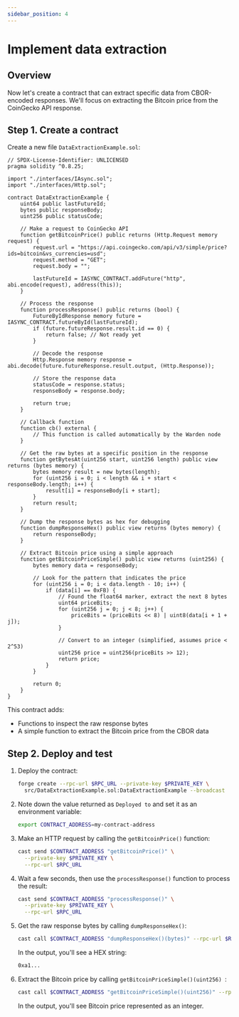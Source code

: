 ```yaml
---
sidebar_position: 4
---
```


# Implement data extraction

## Overview

Now let's create a contract that can extract specific data from CBOR-encoded responses. We'll focus on extracting the Bitcoin price from the CoinGecko API response.

## Step 1. Create a contract

Create a new file `DataExtractionExample.sol`:

```solidity title="src/DataExtractionExample.sol"
// SPDX-License-Identifier: UNLICENSED
pragma solidity ^0.8.25;

import "./interfaces/IAsync.sol";
import "./interfaces/Http.sol";

contract DataExtractionExample {
    uint64 public lastFutureId;
    bytes public responseBody;
    uint256 public statusCode;
    
    // Make a request to CoinGecko API
    function getBitcoinPrice() public returns (Http.Request memory request) {
        request.url = "https://api.coingecko.com/api/v3/simple/price?ids=bitcoin&vs_currencies=usd";
        request.method = "GET";
        request.body = "";
        
        lastFutureId = IASYNC_CONTRACT.addFuture("http", abi.encode(request), address(this));
    }
    
    // Process the response
    function processResponse() public returns (bool) {
        FutureByIdResponse memory future = IASYNC_CONTRACT.futureById(lastFutureId);
        if (future.futureResponse.result.id == 0) {
            return false; // Not ready yet
        }
        
        // Decode the response
        Http.Response memory response = abi.decode(future.futureResponse.result.output, (Http.Response));
        
        // Store the response data
        statusCode = response.status;
        responseBody = response.body;
        
        return true;
    }
    
    // Callback function
    function cb() external {
        // This function is called automatically by the Warden node
    }
    
    // Get the raw bytes at a specific position in the response
    function getBytesAt(uint256 start, uint256 length) public view returns (bytes memory) {
        bytes memory result = new bytes(length);
        for (uint256 i = 0; i < length && i + start < responseBody.length; i++) {
            result[i] = responseBody[i + start];
        }
        return result;
    }
    
    // Dump the response bytes as hex for debugging
    function dumpResponseHex() public view returns (bytes memory) {
        return responseBody;
    }
    
    // Extract Bitcoin price using a simple approach
    function getBitcoinPriceSimple() public view returns (uint256) {
        bytes memory data = responseBody;
        
        // Look for the pattern that indicates the price
        for (uint256 i = 0; i < data.length - 10; i++) {
            if (data[i] == 0xFB) {
                // Found the float64 marker, extract the next 8 bytes
                uint64 priceBits;
                for (uint256 j = 0; j < 8; j++) {
                    priceBits = (priceBits << 8) | uint8(data[i + 1 + j]);
                }
                
                // Convert to an integer (simplified, assumes price < 2^53)
                uint256 price = uint256(priceBits >> 12);
                return price;
            }
        }
        
        return 0;
    }
}
```

This contract adds:

- Functions to inspect the raw response bytes
- A simple function to extract the Bitcoin price from the CBOR data

## Step 2. Deploy and test

1. Deploy the contract:
   
   ```bash
   forge create --rpc-url $RPC_URL --private-key $PRIVATE_KEY \
     src/DataExtractionExample.sol:DataExtractionExample --broadcast
   ```

2. Note down the value returned as `Deployed to` and set it as an environment variable:

   ```bash
   export CONTRACT_ADDRESS=my-contract-address
   ```
   
3. Make an HTTP request by calling the `getBitcoinPrice()` function:

   ```bash
   cast send $CONTRACT_ADDRESS "getBitcoinPrice()" \
     --private-key $PRIVATE_KEY \
     --rpc-url $RPC_URL
   ```
   
4. Wait a few seconds, then use the `processResponse()` function to process the result:
   
   ```bash
   cast send $CONTRACT_ADDRESS "processResponse()" \
     --private-key $PRIVATE_KEY \
     --rpc-url $RPC_URL
   ```

4. Get the raw response bytes by calling `dumpResponseHex()`:
   
   ```bash
   cast call $CONTRACT_ADDRESS "dumpResponseHex()(bytes)" --rpc-url $RPC_URL
   ```

   In the output, you'll see a HEX string:

   ```bash
   0xa1...
   ```

5. Extract the Bitcoin price by calling `getBitcoinPriceSimple()(uint256) `:

   ```bash
   cast call $CONTRACT_ADDRESS "getBitcoinPriceSimple()(uint256)" --rpc-url $RPC_URL
   ```

   In the output, you'll see Bitcoin price represented as an integer.
